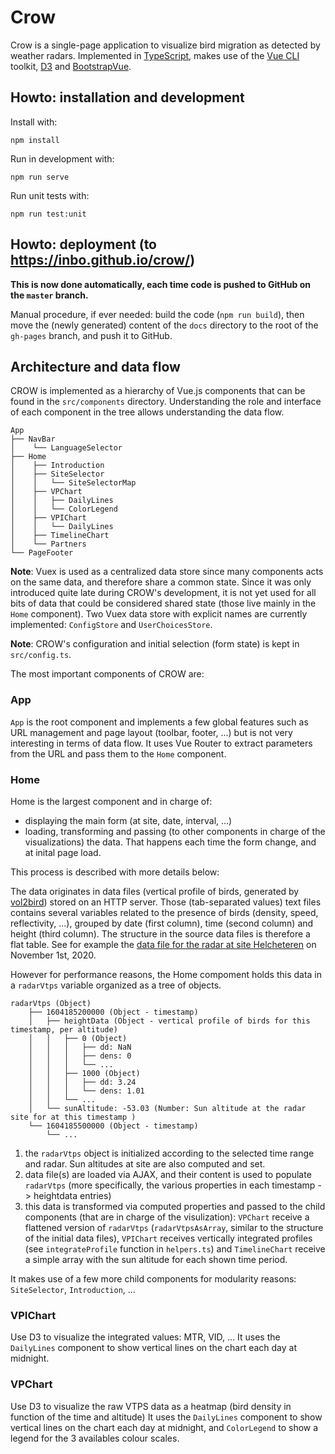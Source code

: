 # Crow

Crow is a single-page application to visualize bird migration as detected by weather radars. Implemented in [TypeScript](https://www.typescriptlang.org/), makes use of the [Vue CLI](https://cli.vuejs.org/) toolkit, [D3](https://d3js.org/) and [BootstrapVue](https://bootstrap-vue.js.org/).

## Howto: installation and development

Install with:

```
npm install
```

Run in development with:

```
npm run serve
```

Run unit tests with:

```
npm run test:unit
```

## Howto: deployment (to <https://inbo.github.io/crow/>)

**This is now done automatically, each time code is pushed to GitHub on the `master` branch.**

Manual procedure, if ever needed: build the code (`npm run build`), then move the (newly generated) content of the `docs` 
directory to the root of the `gh-pages` branch, and push it to GitHub.

## Architecture and data flow

CROW is implemented as a hierarchy of Vue.js components that can be found in the `src/components` directory. Understanding the role and interface of each component in the tree allows understanding the data flow.

    App
    ├── NavBar
    │    └── LanguageSelector
    ├── Home
    │    ├── Introduction
    │    ├── SiteSelector
    │    │   └── SiteSelectorMap
    │    ├── VPChart
    │    │   ├── DailyLines
    │    │   └── ColorLegend
    │    ├── VPIChart
    │    │   └── DailyLines
    │    ├── TimelineChart
    │    └── Partners       
    └── PageFooter

**Note**: Vuex is used as a centralized data store since many components acts on the same data, and therefore share a common state. Since it was only introduced quite late during CROW's development, it is not yet used for all bits of data that could be considered shared state (those live mainly in the `Home` component). Two Vuex data store with explicit names are currently implemented: `ConfigStore` and `UserChoicesStore`.

**Note**: CROW's configuration and initial selection (form state) is kept in `src/config.ts`.

The most important components of CROW are:

### App

`App` is the root component and implements a few global features such as URL management and page layout (toolbar, footer, ...) but is not very interesting in terms of data flow. It uses Vue Router to extract parameters from the URL and pass them to the `Home` component.

### Home

Home is the largest component and in charge of:

- displaying the main form (at site, date, interval, ...)
- loading, transforming and passing (to other components in charge of the visualizations) the data. That happens each time the form change, and at inital page load. 

This process is described with more details below:

The data originates in data files (vertical profile of birds, generated by [vol2bird](https://github.com/adokter/vol2bird)) stored on an HTTP server. Those (tab-separated values) text files contains several variables related to the presence of birds (density, speed, reflectivity, ...), grouped by date (first column), time (second column) and height (third column). The structure in the source data files is therefore a flat table. See for example the [data file for the radar at site Helcheteren](https://opendata.meteo.be/ftp/observations/radar/vbird/behel/2020/behel_vpts_20201101.txt) on November 1st, 2020.

However for performance reasons, the Home compoment holds this data in a `radarVtps` variable organized as a tree of objects.


    radarVtps (Object)
        ├── 1604185200000 (Object - timestamp)
        │   ├── heightData (Object - vertical profile of birds for this timestamp, per altitude)
        │   │   ├── 0 (Object)
        │   │   │   ├── dd: NaN
        │   │   │   ├── dens: 0
        │   │   │   └── ...
        │   │   ├── 1000 (Object)
        │   │   │   ├── dd: 3.24
        │   │   │   └── dens: 1.01
        │   │   └── ...
        │   └── sunAltitude: -53.03 (Number: Sun altitude at the radar site for at this timestamp )
        └── 1604185500000 (Object - timestamp)
            └── ...



1) the `radarVtps` object is initialized according to the selected time range and radar. Sun altitudes at site are also computed and set.
2) data file(s) are loaded via AJAX, and their content is used to populate `radarVtps` (more specifically, the various properties in each timestamp -> heightdata entries)
3) this data is transformed via computed properties and passed to the child components (that are in charge of the visulization): `VPChart` receive a flattened version of `radarVtps` (`radarVtpsAsArray`, similar to the structure of the initial data files), `VPIChart` receives vertically integrated profiles (see `integrateProfile` function in `helpers.ts`) and `TimelineChart` receive a simple array with the sun altitude for each shown time period.

It makes use of a few more child components for modularity reasons: `SiteSelector`, `Introduction`, ... 

### VPIChart

Use D3 to visualize the integrated values: MTR, VID, ... It uses the `DailyLines` component to show vertical lines on the chart each day at midnight.

### VPChart

Use D3 to visualize the raw VTPS data as a heatmap (bird density in function of the time and altitude) It uses the `DailyLines` component to show vertical lines on the chart each day at midnight, and `ColorLegend` to show a legend for the 3 availables colour scales.
